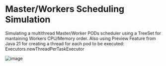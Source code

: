# Master/Workers Scheduling Simulation
Simulating a multithread Master/Worker PODs scheduler using a TreeSet for mantaining Workers CPU/Memory order. 
Also using Preview Feature from Java 21 for creating a thread for each pod to be executed: Executors.newThreadPerTaskExecutor

![image](https://github.com/thiagothomas/multithread-master-workers-scheduler/assets/68031136/15470a47-582f-41c9-839e-a18f9776c3f7)

